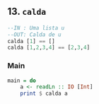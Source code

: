 ## 13. `calda`
```hs
--IN : Uma lista u
--OUT: Calda de u
calda [1] == []
calda [1,2,3,4] == [2,3,4]
```


<!--MAIN_BEGIN-->
### Main
```hs
main = do
    a <- readLn :: IO [Int]
    print $ calda a

```
<!--MAIN_END-->
